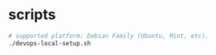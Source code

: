 # scripts

```sh
# supported platform: Debian Family (Ubuntu, Mint, etc).
./devops-local-setup.sh
```